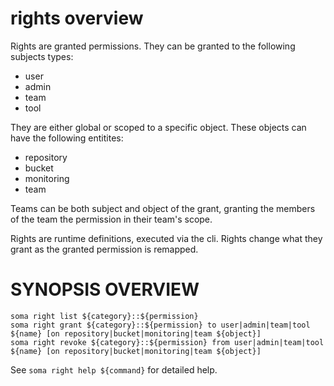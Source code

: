 # rights overview

Rights are granted permissions. They can be granted to the following
subjects types:

* user
* admin
* team
* tool

They are either global or scoped to a specific object.
These objects can have the following entitites:

* repository
* bucket
* monitoring
* team

Teams can be both subject and object of the grant, granting the members of
the team the permission in their team's scope.

Rights are runtime definitions, executed via the cli. Rights change what
they grant as the granted permission is remapped.

# SYNOPSIS OVERVIEW

```
soma right list ${category}::${permission}
soma right grant ${category}::${permission} to user|admin|team|tool ${name} [on repository|bucket|monitoring|team ${object}]
soma right revoke ${category}::${permission} from user|admin|team|tool ${name} [on repository|bucket|monitoring|team ${object}]
```

See `soma right help ${command}` for detailed help.
